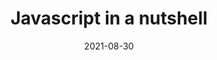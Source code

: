 ---
title: "Javascript in a nutshell"
date: 2021-08-30
draft: true
categories: [backend]
categories_weight: 7
tags: [javascript, js, backend]
tags_weight: 7
---